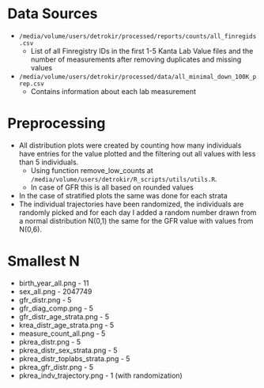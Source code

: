 # Data Sources
- `/media/volume/users/detrokir/processed/reports/counts/all_finregids.csv`
	- List of all Finregistry IDs in the first 1-5 Kanta Lab Value files and the number of measurements after removing duplicates and missing values
- `/media/volume/users/detrokir/processed/data/all_minimal_down_100K_prep.csv`
	- Contains information about each lab measurement
# Preprocessing
- All distribution plots were created by counting how many individuals have entries for the value plotted and the filtering out all values with less than 5 individuals. 
	- Using function remove_low_counts at `/media/volume/users/detrokir/R_scripts/utils/utils.R`.
	- In case of GFR this is all based on rounded values
- In the case of stratified plots the same was done for each strata
- The individual trajectories have been randomized, the individuals are randomly picked and for each day I added a random number drawn from a normal distribution N(0,1) the same for the GFR value with values from N(0,6).

# Smallest N
- birth_year_all.png - 11
- sex_all.png - 2047749 
- gfr_distr.png - 5
- gfr_diag_comp.png - 5
- gfr_distr_age_strata.png -  5
- krea_distr_age_strata.png - 5
- measure_count_all.png - 5
- pkrea_distr.png - 5
- pkrea_distr_sex_strata.png - 5
- pkrea_distr_toplabs_strata.png - 5
- pkrea_gfr_distr.png - 5
- pkrea_indv_trajectory.png - 1 (with randomization)
